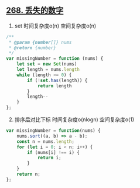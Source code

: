## [268. 丢失的数字](https://leetcode.cn/problems/missing-number/)

1. set 时间复杂度o(n) 空间复杂度o(n)
```js
/**
 * @param {number[]} nums
 * @return {number}
 */
var missingNumber = function (nums) {
    let set = new Set(nums)
    let length = nums.length
    while (length >= 0) {
        if (!set.has(length)) {
            return length
        }
        length--
    }
};
```

2. 排序后对比下标 时间复杂度o(nlogn) 空间复杂度o(1)
```js
var missingNumber = function(nums) {
    nums.sort((a, b) => a - b);
    const n = nums.length;
    for (let i = 0; i < n; i++) {
        if (nums[i] !== i) {
            return i;
        }
    }
    return n;
};
```